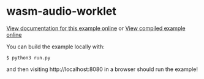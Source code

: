 # wasm-audio-worklet

[View documentation for this example online][dox] or [View compiled example
online][compiled]

[dox]: https://rustwasm.github.io/docs/wasm-bindgen/examples/wasm-audio-worklet.html
[compiled]: https://wasm-bindgen.netlify.app/exbuild/wasm-audio-worklet/

You can build the example locally with:

```
$ python3 run.py
```

and then visiting http://localhost:8080 in a browser should run the example!
